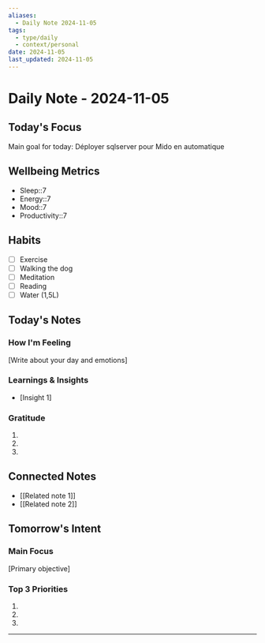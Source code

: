 ```yaml
---
aliases: 
  - Daily Note 2024-11-05
tags: 
  - type/daily
  - context/personal
date: 2024-11-05
last_updated: 2024-11-05
---
```

# Daily Note - 2024-11-05

## Today's Focus
Main goal for today:
Déployer sqlserver pour Mido en automatique

## Wellbeing Metrics
- Sleep::7
- Energy::7
- Mood::7
- Productivity::7

## Habits
- [ ] Exercise
- [ ] Walking the dog
- [ ] Meditation
- [ ] Reading
- [ ] Water (1,5L)

## Today's Notes
### How I'm Feeling
[Write about your day and emotions]

### Learnings & Insights
- [Insight 1]

### Gratitude
1. 
2. 
3. 

## Connected Notes
- [[Related note 1]]
- [[Related note 2]]

## Tomorrow's Intent
### Main Focus
[Primary objective]

### Top 3 Priorities
1. 
2. 
3. 

---